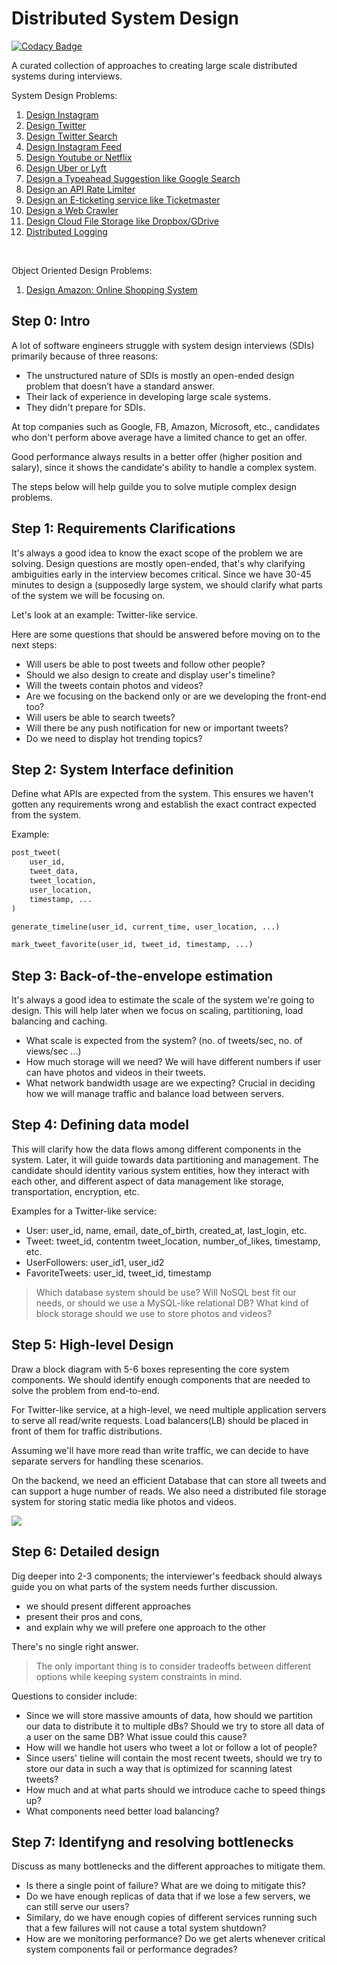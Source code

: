 # Distributed System Design

[![Codacy Badge](https://app.codacy.com/project/badge/Grade/0ab2d18dac654883a4d68ab6bc790c5e)](https://app.codacy.com/gh/gitgik/distributed-system-design/dashboard?utm_source=gh&utm_medium=referral&utm_content=&utm_campaign=Badge_grade)

A curated collection of approaches to creating large scale distributed systems during interviews.

System Design Problems:

1. [Design Instagram](designing_instagram.ipynb)
2. [Design Twitter](designing_twitter.md)
3. [Design Twitter Search](designing_twitter_search.ipynb)
4. [Design Instagram Feed](designing_instagram_feed.ipynb)
5. [Design Youtube or Netflix](../Software%20Design%20Case%20Study/designing_youtube_or_netflix.md)
6. [Design Uber or Lyft](../Software%20Design%20Case%20Study/designing_uber_backend.md)
7. [Design a Typeahead Suggestion like Google Search](designing_typeahead_suggestion.md)
8. [Design an API Rate Limiter](designing_api_rate_limiter.ipynb)
9. [Design an E-ticketing service like Ticketmaster](designing_ticketmaster.md)
10. [Design a Web Crawler](designing_webcrawler.ipynb)
11. [Design Cloud File Storage like Dropbox/GDrive](designing-cloud-storage.ipynb)
12. [Distributed Logging](distributed_logging.ipynb)

&nbsp;

Object Oriented Design Problems:

1. [Design Amazon: Online Shopping System](OOP-design/designing_amazon_online_shopping_system.ipynb)

## Step 0: Intro

A lot of software engineers struggle with system design interviews (SDIs) primarily because of three reasons:

- The unstructured nature of SDIs is mostly an open-ended design problem that doesn’t have a standard answer.
- Their lack of experience in developing large scale systems.
- They didn't prepare for SDIs.

At top companies such as Google, FB, Amazon, Microsoft, etc., candidates who don't perform above average have a limited chance to get an offer.

Good performance always results in a better offer (higher position and salary), since it shows the candidate's ability to handle a complex system.

The steps below will help guilde you to solve mutiple complex design problems.

## Step 1: Requirements Clarifications

It's always a good idea to know the exact scope of the problem we are solving.
Design questions are mostly open-ended, that's why clarifying ambiguities early in the interview becomes critical. Since we have 30-45 minutes to design a (supposedly large system, we should clarify what parts of the system we will be focusing on.

Let's look at an example: Twitter-like service.

Here are some questions that should be answered before moving on to the next steps:

- Will users be able to post tweets and follow other people?
- Should we also design to create and display user's timeline?
- Will the tweets contain photos and videos?
- Are we focusing on the backend only or are we developing the front-end too?
- Will users be able to search tweets?
- Will there be any push notification for new or important tweets?
- Do we need to display hot trending topics?



## Step 2: System Interface definition

Define what APIs are expected from the system. This ensures we haven't gotten any requirements wrong
and establish the exact contract expected from the system.

Example:

```python
post_tweet(
    user_id,
    tweet_data,
    tweet_location,
    user_location,
    timestamp, ...
)
```

```python
generate_timeline(user_id, current_time, user_location, ...)
```

```python
mark_tweet_favorite(user_id, tweet_id, timestamp, ...)
```

## Step 3: Back-of-the-envelope estimation

It's always a good idea to estimate the scale of the system we're going to design. This will help later when we focus on scaling, partitioning, load balancing and caching.

- What scale is expected from the system? (no. of tweets/sec, no. of views/sec ...)
- How much storage will we need? We will have different numbers if user can have photos and videos in their tweets.
- What network bandwidth usage are we expecting? Crucial in deciding how we will manage traffic and balance load between servers.

## Step 4: Defining data model

This will clarify how the data flows among different components in the system.
Later, it will guide towards data partitioning and management. The candidate should identity various system entities, how they interact with each other, and different aspect of data management like storage, transportation, encryption, etc.

Examples for a Twitter-like service:

- User: user_id, name, email, date_of_birth, created_at, last_login, etc.
- Tweet: tweet_id, contentm tweet_location, number_of_likes, timestamp, etc.
- UserFollowers: user_id1, user_id2
- FavoriteTweets: user_id, tweet_id, timestamp

 > Which database system should be use? Will NoSQL best fit our needs, or should we use a MySQL-like relational DB? What kind of block storage should we use to store photos and videos?

## Step 5: High-level Design

Draw a block diagram with 5-6 boxes representing the core system components. We should identify enough components that are needed to solve the problem from end-to-end.

For Twitter-like service, at a high-level, we need multiple application servers to serve all
read/write requests. Load balancers(LB) should be placed in front of them for traffic distributions.

Assuming we'll have more read than write traffic, we can decide to have separate servers for
handling these scenarios.

On the backend, we need an efficient Database that can store all tweets and can support a
huge number of reads.
We also need a distributed file storage system for storing static media like photos and videos.

![](images/twitter_like_high_level.png)

## Step 6: Detailed design

Dig deeper into 2-3 components; the interviewer's feedback should always guide you on what parts of the system needs further discussion.

- we should present different approaches
- present their pros and cons,
- and explain why we will prefere one approach to the other

There's no single right answer.

> The only important thing is to consider tradeoffs between different options while keeping system constraints in mind.

Questions to consider include:

- Since we will store massive amounts of data, how should we partition our data to distribute it to multiple dBs? Should we try to store all data of a user on the same DB? What issue could this cause?
- How will we handle hot users who tweet a lot or follow a lot of people?
- Since users' tieline will contain the most recent tweets, should we try to store our data in such a way that is optimized for scanning latest tweets?
- How much and at what parts should we introduce cache to speed things up?
- What components need better load balancing?

## Step 7: Identifyng and resolving bottlenecks

Discuss as many bottlenecks and the different approaches to mitigate them.

- Is there a single point of failure? What are we doing to mitigate this?
- Do we have enough replicas of data that if we lose a few servers, we can still serve our users?
- Similary, do we have enough copies of different services running such that a few failures will not cause a total system shutdown?
- How are we monitoring performance? Do we get alerts whenever critical system components fail or performance degrades?
